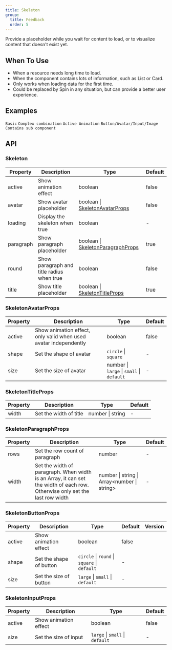 ```yaml
---
title: Skeleton
group:
  title: Feedback
  order: 5
---
```


Provide a placeholder while you wait for content to load, or to visualize content that doesn't exist yet.

## When To Use

- When a resource needs long time to load.
- When the component contains lots of information, such as List or Card.
- Only works when loading data for the first time.
- Could be replaced by Spin in any situation, but can provide a better user experience.

## Examples

<!-- prettier-ignore -->
<code src="./demo/basic.tsx">Basic</code>
<code src="./demo/complex.tsx">Complex combination</code>
<code src="./demo/active.tsx">Active Animation</code>
<code src="./demo/element.tsx">Button/Avatar/Input/Image</code>
<code src="./demo/children.tsx">Contains sub component</code>

## API

### Skeleton

| Property | Description | Type | Default |
| --- | --- | --- | --- |
| active | Show animation effect | boolean | false |
| avatar | Show avatar placeholder | boolean \| [SkeletonAvatarProps](#skeletonavatarprops) | false |
| loading | Display the skeleton when true | boolean | - |
| paragraph | Show paragraph placeholder | boolean \| [SkeletonParagraphProps](#skeletonparagraphprops) | true |
| round | Show paragraph and title radius when true | boolean | false |
| title | Show title placeholder | boolean \| [SkeletonTitleProps](#skeletontitleprops) | true |

### SkeletonAvatarProps

| Property | Description | Type | Default |
| --- | --- | --- | --- |
| active | Show animation effect, only valid when used avatar independently | boolean | false |
| shape | Set the shape of avatar | `circle` \| `square` | - |
| size | Set the size of avatar | number \| `large` \| `small` \| `default` | - |

### SkeletonTitleProps

| Property | Description            | Type             | Default |
| -------- | ---------------------- | ---------------- | ------- |
| width    | Set the width of title | number \| string | -       |

### SkeletonParagraphProps

| Property | Description | Type | Default |
| --- | --- | --- | --- |
| rows | Set the row count of paragraph | number | - |
| width | Set the width of paragraph. When width is an Array, it can set the width of each row. Otherwise only set the last row width | number \| string \| Array&lt;number \| string> | - |

### SkeletonButtonProps

| Property | Description | Type | Default | Version |
| --- | --- | --- | --- | --- |
| active | Show animation effect | boolean | false |  |
| shape | Set the shape of button | `circle` \| `round` \| `square` \| `default` | - |  |
| size | Set the size of button | `large` \| `small` \| `default` | - |  |

### SkeletonInputProps

| Property | Description           | Type                            | Default |
| -------- | --------------------- | ------------------------------- | ------- |
| active   | Show animation effect | boolean                         | false   |
| size     | Set the size of input | `large` \| `small` \| `default` | -       |
